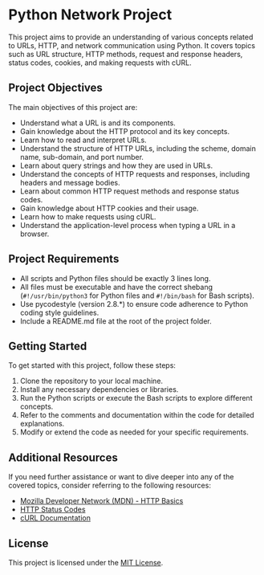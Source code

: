 # Python Network Project

This project aims to provide an understanding of various concepts related to URLs, HTTP, and network communication using Python. It covers topics such as URL structure, HTTP methods, request and response headers, status codes, cookies, and making requests with cURL.

## Project Objectives

The main objectives of this project are:

- Understand what a URL is and its components.
- Gain knowledge about the HTTP protocol and its key concepts.
- Learn how to read and interpret URLs.
- Understand the structure of HTTP URLs, including the scheme, domain name, sub-domain, and port number.
- Learn about query strings and how they are used in URLs.
- Understand the concepts of HTTP requests and responses, including headers and message bodies.
- Learn about common HTTP request methods and response status codes.
- Gain knowledge about HTTP cookies and their usage.
- Learn how to make requests using cURL.
- Understand the application-level process when typing a URL in a browser.

## Project Requirements

- All scripts and Python files should be exactly 3 lines long.
- All files must be executable and have the correct shebang (`#!/usr/bin/python3` for Python files and `#!/bin/bash` for Bash scripts).
- Use pycodestyle (version 2.8.*) to ensure code adherence to Python coding style guidelines.
- Include a README.md file at the root of the project folder.

## Getting Started

To get started with this project, follow these steps:

1. Clone the repository to your local machine.
2. Install any necessary dependencies or libraries.
3. Run the Python scripts or execute the Bash scripts to explore different concepts.
4. Refer to the comments and documentation within the code for detailed explanations.
5. Modify or extend the code as needed for your specific requirements.

## Additional Resources

If you need further assistance or want to dive deeper into any of the covered topics, consider referring to the following resources:

- [Mozilla Developer Network (MDN) - HTTP Basics](https://developer.mozilla.org/en-US/docs/Web/HTTP/Basics_of_HTTP)
- [HTTP Status Codes](https://httpstatuses.com/)
- [cURL Documentation](https://curl.se/docs/)

## License

This project is licensed under the [MIT License](LICENSE).

